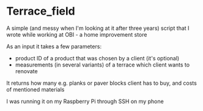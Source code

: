 # Terrace_field

A simple (and messy when I'm looking at it after three years) script that I wrote while working at OBI - a home improvement store

As an input it takes a few parameters:
  - product ID of a product that was chosen by a client (it's optional)
  - measurements (in several variants) of a terrace which client wants to renovate

It returns how many e.g. planks or paver blocks client has to buy, and costs of mentioned materials

I was running it on my Raspberry Pi through SSH on my phone
